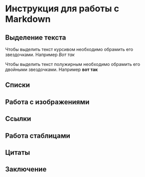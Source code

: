 # Инструкция для работы с Markdown

## Выделение текста

Чтобы выделить текст курсивом необходимо обрамить его звездочками. Например *Вот так*

Чтобы выделить текст полужирным необходимо обрамить его двойными звездочками. Например **вот так**

## Списки

## Работа с изображениями

## Ссылки

## Работа стаблицами

## Цитаты

## Заключение